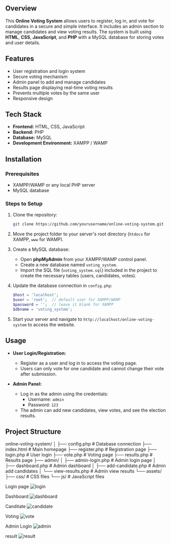 ## Overview
This **Online Voting System** allows users to register, log in, and vote for candidates in a secure and simple interface. It includes an admin section to manage candidates and view voting results. The system is built using **HTML**, **CSS**, **JavaScript**, and **PHP** with a MySQL database for storing votes and user details.

## Features
- User registration and login system
- Secure voting mechanism
- Admin panel to add and manage candidates
- Results page displaying real-time voting results
- Prevents multiple votes by the same user
- Responsive design

## Tech Stack
- **Frontend:** HTML, CSS, JavaScript
- **Backend:** PHP
- **Database:** MySQL
- **Development Environment:** XAMPP / WAMP

## Installation
### Prerequisites
- XAMPP/WAMP or any local PHP server
- MySQL database

### Steps to Setup
1. Clone the repository:
    ```bash
    git clone https://github.com/yourusername/online-voting-system.git
    ```

2. Move the project folder to your server's root directory (`htdocs` for XAMPP, `www` for WAMP).

3. Create a MySQL database:
    - Open **phpMyAdmin** from your XAMPP/WAMP control panel.
    - Create a new database named `voting_system`.
    - Import the SQL file (`voting_system.sql`) included in the project to create the necessary tables (users, candidates, votes).

4. Update the database connection in `config.php`:
    ```php
    $host = 'localhost';
    $user = 'root';  // default user for XAMPP/WAMP
    $password = '';  // leave it blank for XAMPP
    $dbname = 'voting_system';
    ```

5. Start your server and navigate to `http://localhost/online-voting-system` to access the website.

## Usage
- **User Login/Registration:**
    - Register as a user and log in to access the voting page.
    - Users can only vote for one candidate and cannot change their vote after submission.

- **Admin Panel:**
    - Log in as the admin using the credentials:
        - Username: `admin`
        - Password: `123`
    - The admin can add new candidates, view votes, and see the election results.

## Project Structure
online-voting-system/ │ ├── config.php # Database connection ├── index.html # Main homepage ├── register.php # Registration page ├── login.php # User login ├── vote.php # Voting page ├── results.php # Results page ├── admin/ │ ├── admin-login.php # Admin login page │ ├── dashboard.php # Admin dashboard │ ├── add-candidate.php # Admin add candidates │ └── view-results.php # Admin view results └── assets/ ├── css/ # CSS files └── js/ # JavaScript files

Login page
![login](https://github.com/user-attachments/assets/6afd384b-7280-408e-94ee-ef56b56550d4)

Dashboard
![dashboard](https://github.com/user-attachments/assets/cd6dfa83-8332-484f-b479-db383f271b25)

Canditate
![candidate](https://github.com/user-attachments/assets/78220f7b-6c8b-4adf-b23e-03ad6f3332a8)

Voting
![vote](https://github.com/user-attachments/assets/4e1e7c4d-116b-4010-b4e2-59cdaf65b7b5)

Admin Login
![admin](https://github.com/user-attachments/assets/8e2a91a8-5ecc-480c-8e74-5d8535a8aee0)

result
![result](https://github.com/user-attachments/assets/a58ca5eb-4937-4e94-818c-f466bf45cb2e)




